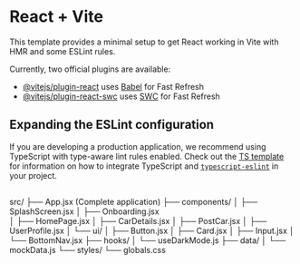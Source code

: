 # React + Vite

This template provides a minimal setup to get React working in Vite with HMR and some ESLint rules.

Currently, two official plugins are available:

- [@vitejs/plugin-react](https://github.com/vitejs/vite-plugin-react/blob/main/packages/plugin-react) uses [Babel](https://babeljs.io/) for Fast Refresh
- [@vitejs/plugin-react-swc](https://github.com/vitejs/vite-plugin-react/blob/main/packages/plugin-react-swc) uses [SWC](https://swc.rs/) for Fast Refresh

## Expanding the ESLint configuration

If you are developing a production application, we recommend using TypeScript with type-aware lint rules enabled. Check out the [TS template](https://github.com/vitejs/vite/tree/main/packages/create-vite/template-react-ts) for information on how to integrate TypeScript and [`typescript-eslint`](https://typescript-eslint.io) in your project.


##

src/
├── App.jsx (Complete application)
├── components/
│   ├── SplashScreen.jsx
│   ├── Onboarding.jsx  
│   ├── HomePage.jsx
│   ├── CarDetails.jsx
│   ├── PostCar.jsx
│   ├── UserProfile.jsx
│   └── ui/
│       ├── Button.jsx
│       ├── Card.jsx
│       ├── Input.jsx
│       └── BottomNav.jsx
├── hooks/
│   └── useDarkMode.js
├── data/
│   └── mockData.js
└── styles/
    └── globals.css